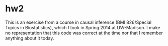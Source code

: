 # hw2

This is an exercise from a course in causal inference (BMI 826/Special Topics in Biostatistics), which I took in Spring 2014 at UW-Madison. 
I make no representation that this code was correct at the time nor that I remember anything about it today.
